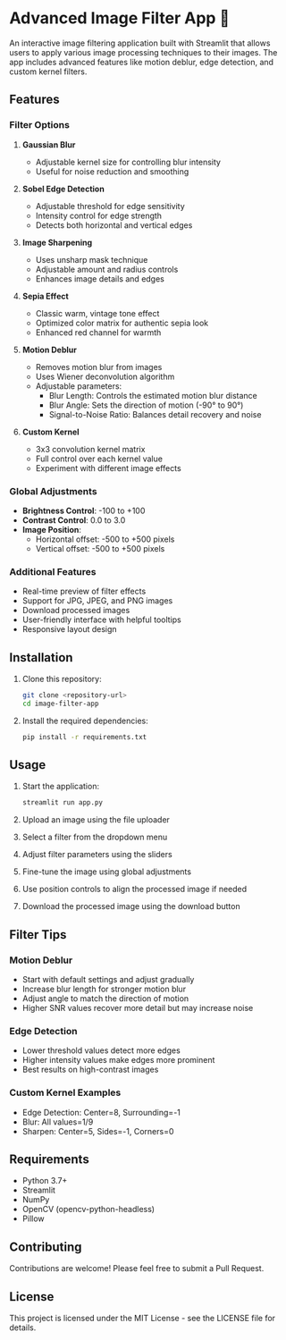 # Advanced Image Filter App 🎨

An interactive image filtering application built with Streamlit that allows users to apply various image processing techniques to their images. The app includes advanced features like motion deblur, edge detection, and custom kernel filters.

## Features

### Filter Options

1. **Gaussian Blur**
   - Adjustable kernel size for controlling blur intensity
   - Useful for noise reduction and smoothing

2. **Sobel Edge Detection**
   - Adjustable threshold for edge sensitivity
   - Intensity control for edge strength
   - Detects both horizontal and vertical edges

3. **Image Sharpening**
   - Uses unsharp mask technique
   - Adjustable amount and radius controls
   - Enhances image details and edges

4. **Sepia Effect**
   - Classic warm, vintage tone effect
   - Optimized color matrix for authentic sepia look
   - Enhanced red channel for warmth

5. **Motion Deblur**
   - Removes motion blur from images
   - Uses Wiener deconvolution algorithm
   - Adjustable parameters:
     - Blur Length: Controls the estimated motion blur distance
     - Blur Angle: Sets the direction of motion (-90° to 90°)
     - Signal-to-Noise Ratio: Balances detail recovery and noise

6. **Custom Kernel**
   - 3x3 convolution kernel matrix
   - Full control over each kernel value
   - Experiment with different image effects

### Global Adjustments

- **Brightness Control**: -100 to +100
- **Contrast Control**: 0.0 to 3.0
- **Image Position**: 
  - Horizontal offset: -500 to +500 pixels
  - Vertical offset: -500 to +500 pixels

### Additional Features

- Real-time preview of filter effects
- Support for JPG, JPEG, and PNG images
- Download processed images
- User-friendly interface with helpful tooltips
- Responsive layout design

## Installation

1. Clone this repository:
   ```bash
   git clone <repository-url>
   cd image-filter-app
   ```

2. Install the required dependencies:
   ```bash
   pip install -r requirements.txt
   ```

## Usage

1. Start the application:
   ```bash
   streamlit run app.py
   ```

2. Upload an image using the file uploader

3. Select a filter from the dropdown menu

4. Adjust filter parameters using the sliders

5. Fine-tune the image using global adjustments

6. Use position controls to align the processed image if needed

7. Download the processed image using the download button

## Filter Tips

### Motion Deblur
- Start with default settings and adjust gradually
- Increase blur length for stronger motion blur
- Adjust angle to match the direction of motion
- Higher SNR values recover more detail but may increase noise

### Edge Detection
- Lower threshold values detect more edges
- Higher intensity values make edges more prominent
- Best results on high-contrast images

### Custom Kernel Examples
- Edge Detection: Center=8, Surrounding=-1
- Blur: All values=1/9
- Sharpen: Center=5, Sides=-1, Corners=0

## Requirements

- Python 3.7+
- Streamlit
- NumPy
- OpenCV (opencv-python-headless)
- Pillow

## Contributing

Contributions are welcome! Please feel free to submit a Pull Request.

## License

This project is licensed under the MIT License - see the LICENSE file for details. 